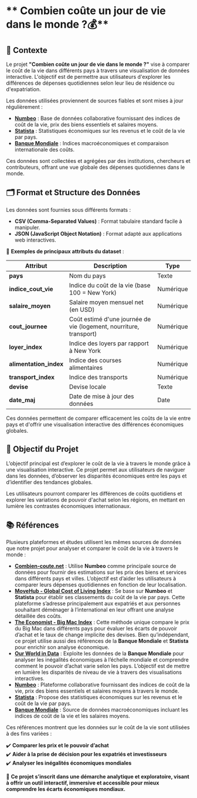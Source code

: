 # ** Combien coûte un jour de vie dans le monde ?💰**  

## **📖 Contexte**  
Le projet **"Combien coûte un jour de vie dans le monde ?"** vise à comparer le coût de la vie dans différents pays à travers une visualisation de données interactive. L'objectif est de permettre aux utilisateurs d'explorer les différences de dépenses quotidiennes selon leur lieu de résidence ou d'expatriation.  

Les données utilisées proviennent de sources fiables et sont mises à jour régulièrement :  

- **[Numbeo](https://www.numbeo.com/cost-of-living/)** : Base de données collaborative fournissant des indices de coût de la vie, prix des biens essentiels et salaires moyens.  
- **[Statista](https://www.statista.com/)** : Statistiques économiques sur les revenus et le coût de la vie par pays.  
- **[Banque Mondiale](https://data.worldbank.org/)** : Indices macroéconomiques et comparaison internationale des coûts.  

Ces données sont collectées et agrégées par des institutions, chercheurs et contributeurs, offrant une vue globale des dépenses quotidiennes dans le monde.  



## **🗂️ Format et Structure des Données**  
Les données sont fournies sous différents formats :  

- **CSV (Comma-Separated Values)** : Format tabulaire standard facile à manipuler.  
- **JSON (JavaScript Object Notation)** : Format adapté aux applications web interactives.  

📌 **Exemples de principaux attributs du dataset** :  

| Attribut          | Description | Type |
|------------------|-------------|-------|
| **pays** | Nom du pays | Texte |
| **indice_cout_vie** | Indice du coût de la vie (base 100 = New York) | Numérique |
| **salaire_moyen** | Salaire moyen mensuel net (en USD) | Numérique |
| **cout_journee** | Coût estimé d'une journée de vie (logement, nourriture, transport) | Numérique |
| **loyer_index** | Indice des loyers par rapport à New York | Numérique |
| **alimentation_index** | Indice des courses alimentaires | Numérique |
| **transport_index** | Indice des transports | Numérique |
| **devise** | Devise locale | Texte |
| **date_maj** | Date de mise à jour des données | Date |

Ces données permettent de comparer efficacement les coûts de la vie entre pays et d'offrir une visualisation interactive des différences économiques globales.  



## **🎯 Objectif du Projet**  

L’objectif principal est d’explorer le coût de la vie à travers le monde grâce à une visualisation interactive. Ce projet permet aux utilisateurs de naviguer dans les données, d’observer les disparités économiques entre les pays et d’identifier des tendances globales.  

Les utilisateurs pourront comparer les différences de coûts quotidiens et explorer les variations de pouvoir d'achat selon les régions, en mettant en lumière les contrastes économiques internationaux.  

## **📚 Références**  

Plusieurs plateformes et études utilisent les mêmes sources de données que notre projet pour analyser et comparer le coût de la vie à travers le monde :  

- **[Combien-coute.net](https://www.combien-coute.net/cout-de-la-vie/)** : Utilise **Numbeo** comme principale source de données pour fournir des estimations sur les prix des biens et services dans différents pays et villes. L’objectif est d’aider les utilisateurs à comparer leurs dépenses quotidiennes en fonction de leur localisation.  
- **[MoveHub - Global Cost of Living Index](https://www.movehub.com/blog/cost-of-living-index/)** : Se base sur **Numbeo** et **Statista** pour établir ses classements du coût de la vie par pays. Cette plateforme s’adresse principalement aux expatriés et aux personnes souhaitant déménager à l’international en leur offrant une analyse détaillée des coûts.  
- **[The Economist - Big Mac Index](https://www.economist.com/big-mac-index/)** : Cette méthode unique compare le prix du Big Mac dans différents pays pour évaluer les écarts de pouvoir d’achat et le taux de change implicite des devises. Bien qu’indépendant, ce projet utilise aussi des références de la **Banque Mondiale** et **Statista** pour enrichir son analyse économique.  
- **[Our World in Data](https://ourworldindata.org/)** : Exploite les données de la **Banque Mondiale** pour analyser les inégalités économiques à l’échelle mondiale et comprendre comment le pouvoir d’achat varie selon les pays. L’objectif est de mettre en lumière les disparités de niveau de vie à travers des visualisations interactives.  
- **[Numbeo](https://www.numbeo.com/cost-of-living/)** : Plateforme collaborative fournissant des indices de coût de la vie, prix des biens essentiels et salaires moyens à travers le monde.  
- **[Statista](https://www.statista.com/)** : Propose des statistiques économiques sur les revenus et le coût de la vie par pays.  
- **[Banque Mondiale](https://data.worldbank.org/)** : Source de données macroéconomiques incluant les indices de coût de la vie et les salaires moyens.  

Ces références montrent que les données sur le coût de la vie sont utilisées à des fins variées :  

✔️ **Comparer les prix et le pouvoir d’achat**  
✔️ **Aider à la prise de décision pour les expatriés et investisseurs**  
✔️ **Analyser les inégalités économiques mondiales**  

📌 **Ce projet s’inscrit dans une démarche analytique et exploratoire, visant à offrir un outil interactif, immersive et accessible pour mieux comprendre les écarts économiques mondiaux.** 
